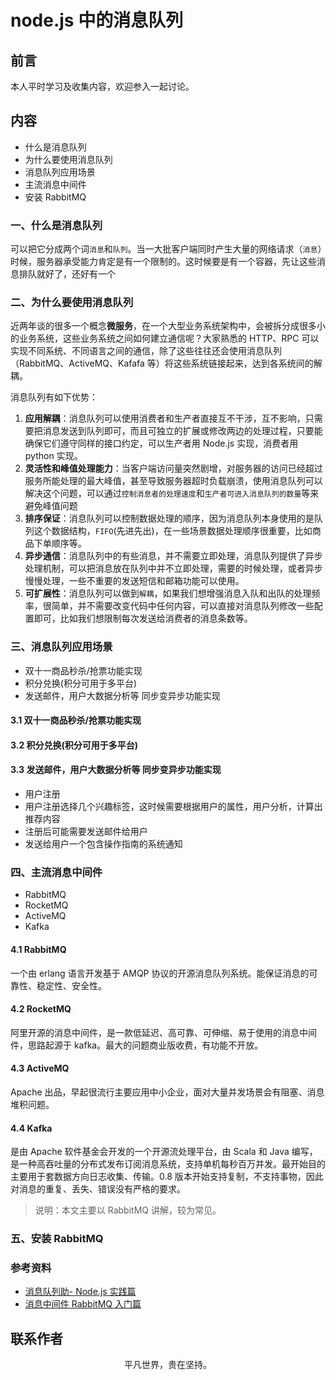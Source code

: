 # node.js 中的消息队列

## 前言

本人平时学习及收集内容，欢迎参入一起讨论。

## 内容

- 什么是消息队列
- 为什么要使用消息队列
- 消息队列应用场景
- 主流消息中间件
- 安装 RabbitMQ

### 一、什么是消息队列

可以把它分成两个词`消息`和`队列`。当一大批客户端同时产生大量的网络请求（`消息`）时候，服务器承受能力肯定是有一个限制的。这时候要是有一个容器，先让这些消息排队就好了，还好有一个

### 二、为什么要使用消息队列

近两年谈的很多一个概念**微服务**，在一个大型业务系统架构中，会被拆分成很多小的业务系统，这些业务系统之间如何建立通信呢？大家熟悉的 HTTP、RPC 可以实现不同系统、不同语言之间的通信，除了这些往往还会使用消息队列（RabbitMQ、ActiveMQ、Kafafa 等）将这些系统链接起来，达到各系统间的解耦。

消息队列有如下优势：

1. **应用解耦**：消息队列可以使用消费者和生产者直接互不干涉，互不影响，只需要把消息发送到队列即可，而且可独立的扩展或修改两边的处理过程，只要能确保它们遵守同样的接口约定，可以生产者用 Node.js 实现，消费者用 python 实现。
2. **灵活性和峰值处理能力**：当客户端访问量突然剧增，对服务器的访问已经超过服务所能处理的最大峰值，甚至导致服务器超时负载崩溃，使用消息队列可以解决这个问题，可以通过`控制消息者的处理速度`和`生产者可进入消息队列的数量`等来避免峰值问题
3. **排序保证**：消息队列可以控制数据处理的顺序，因为消息队列本身使用的是队列这个数据结构，`FIFO`(先进先出)，在一些场景数据处理顺序很重要，比如商品下单顺序等。
4. **异步通信**：消息队列中的有些消息，并不需要立即处理，消息队列提供了异步处理机制，可以把消息放在队列中并不立即处理，需要的时候处理，或者异步慢慢处理，一些不重要的发送短信和邮箱功能可以使用。
5. **可扩展性**：消息队列可以做到`解耦`，如果我们想增强消息入队和出队的处理频率，很简单，并不需要改变代码中任何内容，可以直接对消息队列修改一些配置即可，比如我们想限制每次发送给消费者的消息条数等。

### 三、消息队列应用场景

- 双十一商品秒杀/抢票功能实现
- 积分兑换(积分可用于多平台)
- 发送邮件，用户大数据分析等 同步变异步功能实现

#### 3.1 双十一商品秒杀/抢票功能实现

#### 3.2 积分兑换(积分可用于多平台)

#### 3.3 发送邮件，用户大数据分析等 同步变异步功能实现

- 用户注册
- 用户注册选择几个兴趣标签，这时候需要根据用户的属性，用户分析，计算出推荐内容
- 注册后可能需要发送邮件给用户
- 发送给用户一个包含操作指南的系统通知

### 四、主流消息中间件

- RabbitMQ
- RocketMQ
- ActiveMQ
- Kafka

#### 4.1 RabbitMQ

一个由 erlang 语言开发基于 AMQP 协议的开源消息队列系统。能保证消息的可靠性、稳定性、安全性。

#### 4.2 RocketMQ

阿里开源的消息中间件，是一款低延迟、高可靠、可伸缩、易于使用的消息中间件，思路起源于 kafka。最大的问题商业版收费，有功能不开放。

#### 4.3 ActiveMQ

Apache 出品，早起很流行主要应用中小企业，面对大量并发场景会有阻塞、消息堆积问题。

#### 4.4 Kafka

是由 Apache 软件基金会开发的一个开源流处理平台，由 Scala 和 Java 编写，是一种高吞吐量的分布式发布订阅消息系统，支持单机每秒百万并发。最开始目的主要用于套数据方向日志收集、传输。0.8 版本开始支持复制，不支持事物，因此对消息的重复、丢失、错误没有严格的要求。

> 说明：本文主要以 RabbitMQ 讲解，较为常见。

### 五、安装 RabbitMQ

### 参考资料

- [消息队列助- Node.js 实践篇](http://www.inode.club/node/queue.html)
- [消息中间件 RabbitMQ 入门篇](https://www.nodejs.red/#/microservice/rabbitmq-base)

## 联系作者

<div align="center">
    <p>
        平凡世界，贵在坚持。
    </p>
    <img :src="$withBase('/about/contact.png')" />
</div>
